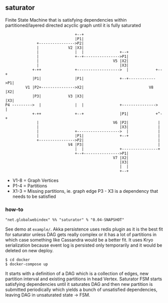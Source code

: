 ## saturator

Finite State Machine that is satisfying dependencies within partitioned/layered directed acyclic graph until it is fully saturated

```
                               +--+
                               |P1|
              +---------------->P2|
              |             V2 |X3|
              |                |  |                +--+
              |                +--+---------------->P1|
              |                                 V5 |X2|
              |                                    |X3|
            +-++               +------------------->  |            +--+
            |P1|               |P1|                +--+------------>P1|
         V1 |P2+--------------->X2|                             V8 |X2|
            |P3|            V3 |X3|                                |X3|
P4 --------->  |               |  |                +--------------->  |
            +-++               +--+                |P1|            +^-+
              |                                 V6 |P2|             |
              |                                    |X3|             |
              |                +------------------->  |             |
              |                |P1|                +--+             |
              +---------------->P2|                                 |
                            V4 |P3|                                 |
                               |  |                +----------------+
                               +--+---------------->P1|
                                                V7 |X2|
                                                   |X3|
                                                   |  |
                                                   +--+
```

- V1-8 = Graph Vertices
- P1-4 = Partitions
- X1-3 = Missing partitions, ie. graph edge P3 - X3 is a dependency that needs to be satisfied

### how-to

```
"net.globalwebindex" %% "saturator" % "0.04-SNAPSHOT"
```

See demo at `example/`. Akka persistence uses redis plugin as it is the best fit for saturator unless DAG gets really complex or
it has a lot of partitions in which case something like Cassandra would be a better fit.
It uses Kryo serialization because event log is persisted only temporarily and it would be deleted on new deploy.

```
$ cd docker
$ docker-compose up

```

It starts with a definition of a DAG which is a collection of edges, new partition interval and existing partitions in head Vertex.
Saturator FSM starts satisfying dependencies until it saturates DAG and then new partition is submitted periodically which yields a bunch of
unsatisfied dependencies, leaving DAG in unsaturated state -> FSM.